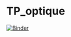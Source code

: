 # TP_optique

[![Binder](https://mybinder.org/badge_logo.svg)](https://mybinder.org/v2/gh/pacome-ar/TP_optique/master)
